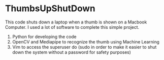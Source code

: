 # ThumbsUpShutDown
This code shuts down a laptop when a thumb is shown on a Macbook Computer. 
I used a lot of software to complete this simple project. 
1. Python for developing the code
2. OpenCV and Mediapipe to recognize the thumb using Machine Learning
3. Vim to access the superuser do (sudo in order to make it easier to shut down the system without a password for safety purposes)
